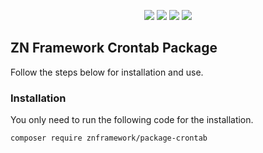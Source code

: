 <p align="center">
<a href="https://packagist.org/packages/znframework/package-crontab" rel="nofollow">
	<img src="https://img.shields.io/packagist/dt/znframework/package-crontab?style=flat-square" style="max-width:100%;"></a>
<a href="//packagist.org/packages/znframework/package-crontab" rel="nofollow">
	<img src="https://img.shields.io/github/v/release/znframework/package-crontab?style=flat-square&color=00BFFF" style="max-width:100%;"></a>
<a href="//packagist.org/packages/znframework/package-crontab" rel="nofollow">
	<img src="https://img.shields.io/github/release-date/znframework/package-crontab?style=flat-square" style="max-width:100%;"></a>
<a href="//packagist.org/packages/znframework/package-crontab" rel="nofollow">
	<img src="https://img.shields.io/github/license/znframework/package-crontab?style=flat-square" style="max-width:100%;"></a>
</p>

<h2>ZN Framework Crontab Package</h2>
<p>
Follow the steps below for installation and use.
</p>

<h3>Installation</h3>
<p>
You only need to run the following code for the installation.
</p>

```
composer require znframework/package-crontab
```